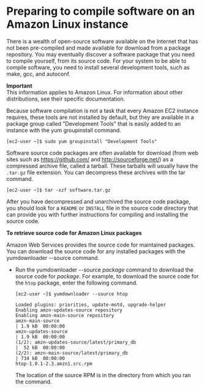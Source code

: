 # Preparing to compile software on an Amazon Linux instance<a name="compile-software"></a>

There is a wealth of open\-source software available on the Internet that has not been pre\-compiled and made available for download from a package repository\. You may eventually discover a software package that you need to compile yourself, from its source code\. For your system to be able to compile software, you need to install several development tools, such as make, gcc, and autoconf\.

**Important**  
This information applies to Amazon Linux\. For information about other distributions, see their specific documentation\.

Because software compilation is not a task that every Amazon EC2 instance requires, these tools are not installed by default, but they are available in a package group called "Development Tools" that is easily added to an instance with the yum groupinstall command\.

```
[ec2-user ~]$ sudo yum groupinstall "Development Tools"
```

Software source code packages are often available for download \(from web sites such as [https://github\.com/](https://github.com/) and [http://sourceforge\.net/](https://sourceforge.net/)\) as a compressed archive file, called a tarball\. These tarballs will usually have the `.tar.gz` file extension\. You can decompress these archives with the tar command\.

```
[ec2-user ~]$ tar -xzf software.tar.gz
```

After you have decompressed and unarchived the source code package, you should look for a `README` or `INSTALL` file in the source code directory that can provide you with further instructions for compiling and installing the source code\. 

**To retrieve source code for Amazon Linux packages**

Amazon Web Services provides the source code for maintained packages\. You can download the source code for any installed packages with the yumdownloader \-\-source command\.
+ Run the yumdownloader \-\-source *package* command to download the source code for *package*\. For example, to download the source code for the `htop` package, enter the following command\.

  ```
  [ec2-user ~]$ yumdownloader --source htop
  
  Loaded plugins: priorities, update-motd, upgrade-helper
  Enabling amzn-updates-source repository
  Enabling amzn-main-source repository
  amzn-main-source                                                                                              | 1.9 kB  00:00:00     
  amzn-updates-source                                                                                           | 1.9 kB  00:00:00     
  (1/2): amzn-updates-source/latest/primary_db                                                                  |  52 kB  00:00:00     
  (2/2): amzn-main-source/latest/primary_db                                                                     | 734 kB  00:00:00     
  htop-1.0.1-2.3.amzn1.src.rpm
  ```

  The location of the source RPM is in the directory from which you ran the command\.